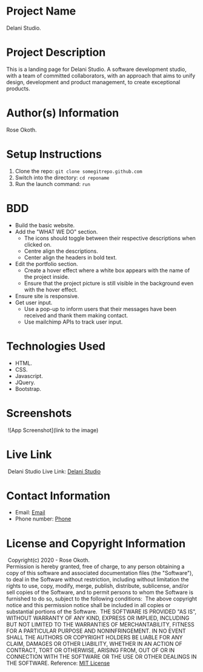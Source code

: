 # Project Name

Delani Studio.
​
# Project Description

This is a landing page for Delani Studio. A software development studio, with a team of committed collaborators, with an approach that aims to unify design, development and product management, to create exceptional products. 
​
# Author(s) Information

Rose Okoth.
​
# Setup Instructions
1. Clone the repo:
    `git clone somegitrepo.github.com`
​
1. Switch into the directory:
    `cd reponame`
​
1. Run the launch command:
    `run`
​
# BDD
* Build the basic website.
* Add the "WHAT WE DO" section.
    - The icons should toggle between their respective descriptions when clicked on.
    - Centre align the descriptions.
    - Center align the headers in bold text.
* Edit the portfolio section.
    - Create a hover effect where a white box appears with the name of the project inside.
    - Ensure that the project picture is still visible in the background even with the hover effect.
* Ensure site is responsive.
* Get user input.
    - Use a pop-up to inform users that their messages have been received and thank them making contact.
    - Use mailchimp APIs to track user input.
​
# Technologies Used
* HTML.
* CSS.
* Javascript.
* JQuery.
* Bootstrap.
​
# Screenshots
​
![App Screenshot](link to the image)
​
# Live Link
​
Delani Studio Live Link: [Delani Studio](https://username.github.io/reponame)
​
# Contact Information

* Email: [Email](mailto:okoth.rose0@gmail.com)
* Phone number: [Phone](tel:+254712476547)
​
# License and Copyright Information
​
Copyright(c) 2020 - Rose Okoth.  
​
Permission is hereby granted, free of charge, to any person obtaining a copy of this software and associated documentation files (the "Software"), to deal in the Software without restriction, including without limitation the rights to use, copy, modify, merge, publish, distribute, sublicense, and/or sell copies of the Software, and to permit persons to whom the Software is furnished to do so, subject to the following conditions:
​
The above copyright notice and this permission notice shall be included in all copies or substantial portions of the Software.
​
THE SOFTWARE IS PROVIDED "AS IS", WITHOUT WARRANTY OF ANY KIND, EXPRESS OR IMPLIED, INCLUDING BUT NOT LIMITED TO THE WARRANTIES OF MERCHANTABILITY, FITNESS FOR A PARTICULAR PURPOSE AND NONINFRINGEMENT. IN NO EVENT SHALL THE AUTHORS OR COPYRIGHT HOLDERS BE LIABLE FOR ANY CLAIM, DAMAGES OR OTHER LIABILITY, WHETHER IN AN ACTION OF CONTRACT, TORT OR OTHERWISE, ARISING FROM, OUT OF OR IN CONNECTION WITH THE SOFTWARE OR THE USE OR OTHER DEALINGS IN THE SOFTWARE.
​
Reference: [MIT License](https://opensource.org/licenses/MIT)
